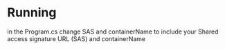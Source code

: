 
# Running


in the Program.cs change SAS and containerName to include your Shared access signature URL (SAS) and containerName 

